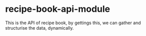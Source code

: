 # recipe-book-api-module
This is the API of recipe book, by gettings this, we can gather and structurise the data, dynamically.
